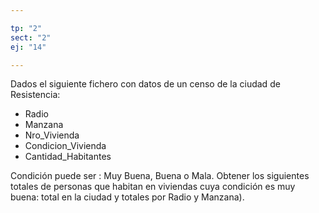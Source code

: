 ```yaml
---

tp: "2"
sect: "2"
ej: "14"

---
```


Dados el siguiente fichero con datos de un censo de la ciudad de Resistencia:

<ul class='fileul'>
	<li class='clave'>Radio
	<li class='clave'>Manzana
	<li class='clave'>Nro_Vivienda
	<li>Condicion_Vivienda
	<li>Cantidad_Habitantes
</ul>
					    
Condición puede ser : Muy Buena, Buena o Mala.
Obtener los siguientes totales de personas que habitan en viviendas cuya condición es muy buena: total en la ciudad y totales por Radio y Manzana).
